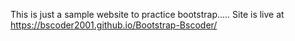 This is just a sample website to practice bootstrap.....
Site is live at https://bscoder2001.github.io/Bootstrap-Bscoder/
